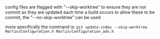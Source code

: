 config files are flagged with "--skip-worktree" to ensure they are not commit as they are updated each time a build occurs
to allow these to be commit, the "--no-skip-worktree" can be used

more specifically the command is:
`git update-index --skip-worktree Marlin/Configuration.h Marlin/Configuration_adv.h`